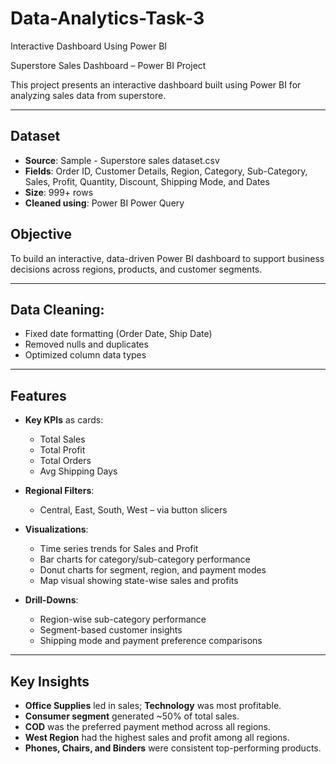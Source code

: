 # Data-Analytics-Task-3
Interactive Dashboard Using Power BI

Superstore Sales Dashboard – Power BI Project

This project presents an interactive dashboard built using Power BI for analyzing sales data from superstore.

---

## Dataset

- **Source**: Sample - Superstore sales dataset.csv  
- **Fields**: Order ID, Customer Details, Region, Category, Sub-Category, Sales, Profit, Quantity, Discount, Shipping Mode, and Dates  
- **Size**: 999+ rows  
- **Cleaned using**: Power BI Power Query

## Objective

To build an interactive, data-driven Power BI dashboard to support business decisions across regions, products, and customer segments.

---

## Data Cleaning:
  - Fixed date formatting (Order Date, Ship Date)
  - Removed nulls and duplicates
  - Optimized column data types
---

## Features

- **Key KPIs** as cards:
  - Total Sales
  - Total Profit
  - Total Orders
  - Avg Shipping Days

- **Regional Filters**:
  - Central, East, South, West – via button slicers

- **Visualizations**:
  - Time series trends for Sales and Profit
  - Bar charts for category/sub-category performance
  - Donut charts for segment, region, and payment modes
  - Map visual showing state-wise sales and profits

- **Drill-Downs**:
  - Region-wise sub-category performance
  - Segment-based customer insights
  - Shipping mode and payment preference comparisons
---

## Key Insights

- **Office Supplies** led in sales; **Technology** was most profitable.
- **Consumer segment** generated ~50% of total sales.
- **COD** was the preferred payment method across all regions.
- **West Region** had the highest sales and profit among all regions.
- **Phones, Chairs, and Binders** were consistent top-performing products.

